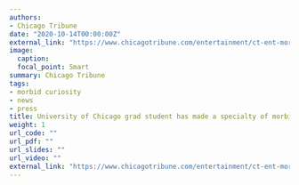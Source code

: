```yaml
---
authors:
- Chicago Tribune
date: "2020-10-14T00:00:00Z"
external_link: "https://www.chicagotribune.com/entertainment/ct-ent-morbid-curiosity-research-uchicago-20201014-l6br33nmrvffzmcpyndqbjfhqu-story.html"
image:
  caption:
  focal_point: Smart
summary: Chicago Tribune
tags:
- morbid curiosity
- news
- press
title: University of Chicago grad student has made a specialty of morbid curiosity
weight: 1
url_code: ""
url_pdf: ""
url_slides: ""
url_video: ""
external_link: "https://www.chicagotribune.com/entertainment/ct-ent-morbid-curiosity-research-uchicago-20201014-l6br33nmrvffzmcpyndqbjfhqu-story.html"
---
```

